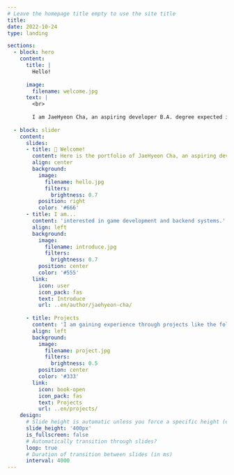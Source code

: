 ```yaml
---
# Leave the homepage title empty to use the site title
title:
date: 2022-10-24
type: landing

sections:
  - block: hero
    content:
      title: |
        Hello!
        
      image:
        filename: welcome.jpg
      text: |
        <br>
        
        I am JaeHyeon Cha, an aspiring developer B.A. degree expected in Computer Science at Jeonbuk National University. I am interested in game development and backend system architecture, with a goal of continuous growth.
  
  - block: slider
    content:
      slides:
      - title: 👋 Welcome!
        content: Here is the portfolio of JaeHyeon Cha, an aspiring developer.
        align: center
        background:
          image:
            filename: hello.jpg
            filters:
              brightness: 0.7
          position: right
          color: '#666'
      - title: I am...
        content: 'interested in game development and backend systems.'
        align: left
        background:
          image:
            filename: introduce.jpg
            filters:
              brightness: 0.7
          position: center
          color: '#555'
        link:
          icon: user
          icon_pack: fas
          text: Introduce
          url: ..en/author/jaehyeon-cha/
          
      - title: Projects
        content: 'I am gaining experience through projects like the following.'
        align: left
        background:
          image:
            filename: project.jpg
            filters:
              brightness: 0.5
          position: center
          color: '#333'
        link:
          icon: book-open
          icon_pack: fas
          text: Projects
          url: ..en/projects/
    design:
      # Slide height is automatic unless you force a specific height (e.g. '400px')
      slide_height: '400px'
      is_fullscreen: false
      # Automatically transition through slides?
      loop: true
      # Duration of transition between slides (in ms)
      interval: 4000
---
```

